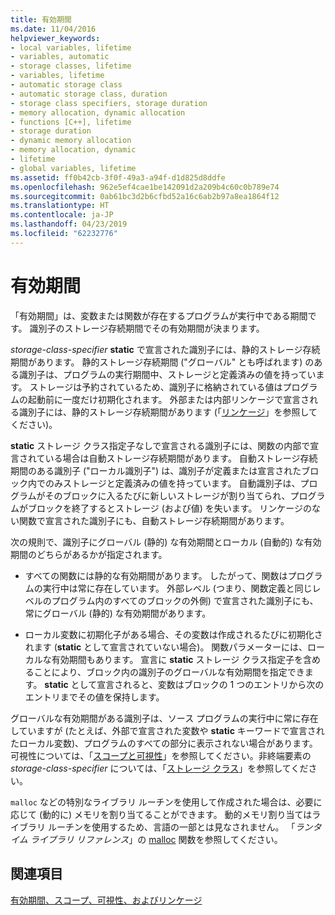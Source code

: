 ```yaml
---
title: 有効期間
ms.date: 11/04/2016
helpviewer_keywords:
- local variables, lifetime
- variables, automatic
- storage classes, lifetime
- variables, lifetime
- automatic storage class
- automatic storage class, duration
- storage class specifiers, storage duration
- memory allocation, dynamic allocation
- functions [C++], lifetime
- storage duration
- dynamic memory allocation
- memory allocation, dynamic
- lifetime
- global variables, lifetime
ms.assetid: ff0b42cb-3f0f-49a3-a94f-d1d825d8ddfe
ms.openlocfilehash: 962e5ef4cae1be142091d2a209b4c60c0b789e74
ms.sourcegitcommit: 0ab61bc3d2b6cfbd52a16c6ab2b97a8ea1864f12
ms.translationtype: HT
ms.contentlocale: ja-JP
ms.lasthandoff: 04/23/2019
ms.locfileid: "62232776"
---
```

# <a name="lifetime"></a>有効期間

「有効期間」は、変数または関数が存在するプログラムが実行中である期間です。 識別子のストレージ存続期間でその有効期間が決まります。

*storage-class-specifier* **static** で宣言された識別子には、静的ストレージ存続期間があります。 静的ストレージ存続期間 ("グローバル" とも呼ばれます) のある識別子は、プログラムの実行期間中、ストレージと定義済みの値を持っています。 ストレージは予約されているため、識別子に格納されている値はプログラムの起動前に一度だけ初期化されます。 外部または内部リンケージで宣言される識別子には、静的ストレージ存続期間があります (「[リンケージ](../c-language/linkage.md)」を参照してください)。

**static** ストレージ クラス指定子なしで宣言される識別子には、関数の内部で宣言されている場合は自動ストレージ存続期間があります。 自動ストレージ存続期間のある識別子 ("ローカル識別子") は、識別子が定義または宣言されたブロック内でのみストレージと定義済みの値を持っています。 自動識別子は、プログラムがそのブロックに入るたびに新しいストレージが割り当てられ、プログラムがブロックを終了するとストレージ (および値) を失います。 リンケージのない関数で宣言された識別子にも、自動ストレージ存続期間があります。

次の規則で、識別子にグローバル (静的) な有効期間とローカル (自動的) な有効期間のどちらがあるかが指定されます。

- すべての関数には静的な有効期間があります。 したがって、関数はプログラムの実行中は常に存在しています。 外部レベル (つまり、関数定義と同じレベルのプログラム内のすべてのブロックの外側) で宣言された識別子にも、常にグローバル (静的) な有効期間があります。

- ローカル変数に初期化子がある場合、その変数は作成されるたびに初期化されます (**static** として宣言されていない場合)。 関数パラメーターには、ローカルな有効期間もあります。 宣言に **static** ストレージ クラス指定子を含めることにより、ブロック内の識別子のグローバルな有効期間を指定できます。 **static** として宣言されると、変数はブロックの 1 つのエントリから次のエントリまでその値を保持します。

グローバルな有効期間がある識別子は、ソース プログラムの実行中に常に存在していますが (たとえば、外部で宣言された変数や **static** キーワードで宣言されたローカル変数)、プログラムのすべての部分に表示されない場合があります。 可視性については、「[スコープと可視性](../c-language/scope-and-visibility.md)」を参照してください。非終端要素の *storage-class-specifier* については、「[ストレージ クラス](../c-language/c-storage-classes.md)」を参照してください。

`malloc` などの特別なライブラリ ルーチンを使用して作成された場合は、必要に応じて (動的に) メモリを割り当てることができます。 動的メモリ割り当てはライブラリ ルーチンを使用するため、言語の一部とは見なされません。 「*ランタイム ライブラリ リファレンス*」の [malloc](../c-runtime-library/reference/malloc.md) 関数を参照してください。

## <a name="see-also"></a>関連項目

[有効期間、スコープ、可視性、およびリンケージ](../c-language/lifetime-scope-visibility-and-linkage.md)
